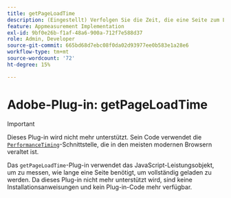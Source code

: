 ```yaml
---
title: getPageLoadTime
description: (Eingestellt) Verfolgen Sie die Zeit, die eine Seite zum Laden benötigt.
feature: Appmeasurement Implementation
exl-id: 9bf0e26b-f1af-48a6-900a-712f7e588d37
role: Admin, Developer
source-git-commit: 665bd68d7ebc08f0da02d93977ee0b583e1a28e6
workflow-type: tm+mt
source-wordcount: '72'
ht-degree: 15%

---
```


# Adobe-Plug-in: getPageLoadTime

>[!IMPORTANT]
>
>Dieses Plug-in wird nicht mehr unterstützt. Sein Code verwendet die [`PerformanceTiming`](https://developer.mozilla.org/en-US/docs/Web/API/PerformanceTiming)-Schnittstelle, die in den meisten modernen Browsern veraltet ist.

Das `getPageLoadTime`-Plug-in verwendet das JavaScript-Leistungsobjekt, um zu messen, wie lange eine Seite benötigt, um vollständig geladen zu werden. Da dieses Plug-in nicht mehr unterstützt wird, sind keine Installationsanweisungen und kein Plug-in-Code mehr verfügbar.

